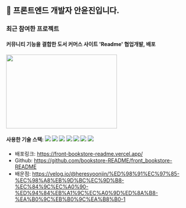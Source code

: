 ## 👋 프론트엔드 개발자 안윤진입니다. 

### 최근 참여한 프로젝트
#### 커뮤니티 기능을 결합한 도서 커머스 사이트 'Readme' 협업개발, 배포
<img src="https://github.com/thisisthewa2/thisisthewa2/assets/119280160/3a6df636-2691-4e28-ba6f-5beda5627109" width="300" height="200"/>

#### 사용한 기술 스택: <img src="https://img.shields.io/badge/nextjs-000000?style=for-the-badge&logo=next.js&logoColor=white"> <img src="https://img.shields.io/badge/react-61DAFB?style=for-the-badge&logo=react&logoColor=white"> <img src="https://img.shields.io/badge/typescript-3178C6?style=for-the-badge&logo=typescript&logoColor=white"> <img src="https://img.shields.io/badge/tailwind-06B6D4?style=for-the-badge&logo=tailwindcss&logoColor=white"> <img src="https://img.shields.io/badge/reactquery-FF4154?style=for-the-badge&logo=reactquery&logoColor=white">  <img src="[https://img.shields.io/badge/axios-5a29e4?style=for-the-badge&logo=axios&logoColor=white](https://img.shields.io/badge/reactquery-FF4154?style=for-the-badge&logo=reactQuery&logoColor=white)"> <img src="[https://img.shields.io/badge/reacthookform-ec5990?style=for-the-badge&logo=reacthookform&logoColor=white](https://img.shields.io/badge/github-181717?style=for-the-badge&logo=github&logoColor=white)">

- 배포링크: https://front-bookstore-readme.vercel.app/
- Github: https://github.com/bookstore-README/front_bookstore-README
- 배운점: https://velog.io/@heresyoonjin/%ED%98%91%EC%97%85-%EC%98%A8%EB%9D%BC%EC%9D%B8-%EC%84%9C%EC%A0%90-%ED%94%84%EB%A1%9C%EC%A0%9D%ED%8A%B8-%EA%B0%9C%EB%B0%9C%EA%B8%B0-1





